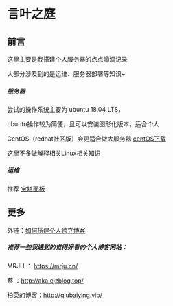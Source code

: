 # 言叶之庭

## 前言
这里主要是我搭建个人服务器的点点滴滴记录

大部分涉及到的是运维、服务器部署等知识~



##### 服务器

尝试的操作系统主要为 ubuntu 18.04 LTS，

ubuntu操作较为简便，且可以安装图形化版本，适合个人

CentOS（redhat社区版）会更适合做大服务器  [centOS下载](https://www.centos.org/centos-linux/)

这里不多做解释相关Linux相关知识 



##### 运维

推荐 [宝塔面板](https://www.bt.cn/)



## 更多

外链：[如何搭建个人独立博客](https://www.zhihu.com/question/20463581/answer/51381121)

##### 推荐一些我遇到的觉得好看的个人博客网站：

MRJU ： https://mrju.cn/

蔡 ：http://aka.cjzblog.top/

柏荧的博客：http://qiubaiying.vip/